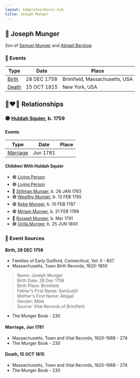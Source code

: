 ```yaml
---
layout: templates/basic.njk
title: Joseph Munger
---
```

## 🔵 Joseph Munger

Son of [Samuel Munger](/people/1/17676382) and [Abigail Barstow](/people/9/9488484)

### 📆 Events

Type | Date | Place
------ | ------ | ------
[Birth](#event-409deb12-ebee-4bf2-a4a6-1509d30d2f1d) | 28 DEC 1758 | Brimfield, Massachusetts, USA
[Death](#event-dd9449c7-d400-45af-8c23-306f40e89783) | 15 OCT 1815 | New York, USA

## 👩‍❤️‍👨 Relationships

### 🟣 [Huldah Squier](/people/4/40449307), b. 1759

#### Events

Type | Date | Place
------ | ------ | ------
[Marriage](#event-8a983a10-6f0c-4c09-84be-d2d6ed8638f4) | Jun 1781 |
#### Children With Huldah Squier
* 🟣 [Living Person](/people/9/92752548)
* 🟣 [Living Person](/people/5/57250648)
* 🔵 [Stillman Munger](/people/5/55728126), b. 26 JAN 1783
* 🟣 [Wealthy Munger](/people/3/31830663), b. 13 FEB 1785
* 🟣 [Rebe Munger](/people/3/39304822), b. 10 FEB 1787
* 🟣 [Miriam Munger](/people/1/13266841), b. 21 FEB 1789
* 🔵 [Roswell Munger](/people/2/21686617), b. Mar 1791
* 🟣 [Orilla Munger](/people/6/60133360), b. 25 JUN 1800
### 📰 Event Sources

#### <a id="event-409deb12-ebee-4bf2-a4a6-1509d30d2f1d"></a> Birth, 28 DEC 1758
* Families of Early Guilford, Connecticut, Vol. II  - 837
* Massachusetts, Town Birth Records, 1620-1850
>   
  > Name: Joseph Munger  
  > Birth Date: 28 Dec 1758  
  > Birth Place: Brimfield  
  > Father's First Name: Sam[ue]ll  
  > Mother's First Name: Abigail  
  > Gender: Male  
  > Source: Vital Records of Brimfield
* The Munger Book  - 230

#### <a id="event-8a983a10-6f0c-4c09-84be-d2d6ed8638f4"></a> Marriage, Jun 1781
* Massachusetts, Town and Vital Records, 1620-1988  - 274
* The Munger Book  - 230
#### <a id="event-dd9449c7-d400-45af-8c23-306f40e89783"></a> Death, 15 OCT 1815
* Massachusetts, Town and Vital Records, 1620-1988  - 274
* The Munger Book  - 230
